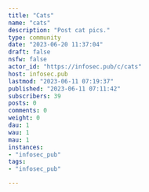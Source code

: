 ```yaml
---
title: "Cats" 
name: "cats"
description: "Post cat pics."
type: community
date: "2023-06-20 11:37:04"
draft: false
nsfw: false
actor_id: "https://infosec.pub/c/cats"
host: infosec.pub
lastmod: "2023-06-11 07:19:37"
published: "2023-06-11 07:11:42"
subscribers: 39
posts: 0
comments: 0
weight: 0
dau: 1
wau: 1
mau: 1
instances:
- "infosec_pub"
tags: 
- "infosec_pub"

---
```

